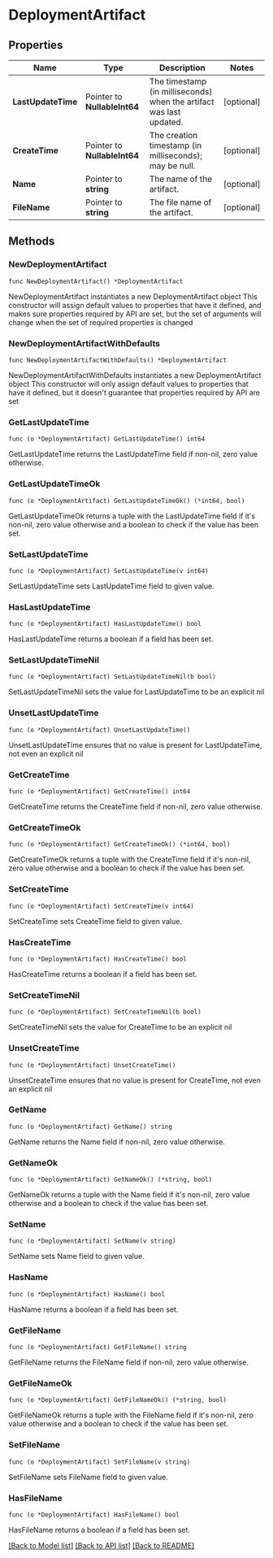 # DeploymentArtifact

## Properties

Name | Type | Description | Notes
------------ | ------------- | ------------- | -------------
**LastUpdateTime** | Pointer to **NullableInt64** | The timestamp (in milliseconds) when the artifact was last updated. | [optional] 
**CreateTime** | Pointer to **NullableInt64** | The creation timestamp (in milliseconds); may be null. | [optional] 
**Name** | Pointer to **string** | The name of the artifact. | [optional] 
**FileName** | Pointer to **string** | The file name of the artifact. | [optional] 

## Methods

### NewDeploymentArtifact

`func NewDeploymentArtifact() *DeploymentArtifact`

NewDeploymentArtifact instantiates a new DeploymentArtifact object
This constructor will assign default values to properties that have it defined,
and makes sure properties required by API are set, but the set of arguments
will change when the set of required properties is changed

### NewDeploymentArtifactWithDefaults

`func NewDeploymentArtifactWithDefaults() *DeploymentArtifact`

NewDeploymentArtifactWithDefaults instantiates a new DeploymentArtifact object
This constructor will only assign default values to properties that have it defined,
but it doesn't guarantee that properties required by API are set

### GetLastUpdateTime

`func (o *DeploymentArtifact) GetLastUpdateTime() int64`

GetLastUpdateTime returns the LastUpdateTime field if non-nil, zero value otherwise.

### GetLastUpdateTimeOk

`func (o *DeploymentArtifact) GetLastUpdateTimeOk() (*int64, bool)`

GetLastUpdateTimeOk returns a tuple with the LastUpdateTime field if it's non-nil, zero value otherwise
and a boolean to check if the value has been set.

### SetLastUpdateTime

`func (o *DeploymentArtifact) SetLastUpdateTime(v int64)`

SetLastUpdateTime sets LastUpdateTime field to given value.

### HasLastUpdateTime

`func (o *DeploymentArtifact) HasLastUpdateTime() bool`

HasLastUpdateTime returns a boolean if a field has been set.

### SetLastUpdateTimeNil

`func (o *DeploymentArtifact) SetLastUpdateTimeNil(b bool)`

 SetLastUpdateTimeNil sets the value for LastUpdateTime to be an explicit nil

### UnsetLastUpdateTime
`func (o *DeploymentArtifact) UnsetLastUpdateTime()`

UnsetLastUpdateTime ensures that no value is present for LastUpdateTime, not even an explicit nil
### GetCreateTime

`func (o *DeploymentArtifact) GetCreateTime() int64`

GetCreateTime returns the CreateTime field if non-nil, zero value otherwise.

### GetCreateTimeOk

`func (o *DeploymentArtifact) GetCreateTimeOk() (*int64, bool)`

GetCreateTimeOk returns a tuple with the CreateTime field if it's non-nil, zero value otherwise
and a boolean to check if the value has been set.

### SetCreateTime

`func (o *DeploymentArtifact) SetCreateTime(v int64)`

SetCreateTime sets CreateTime field to given value.

### HasCreateTime

`func (o *DeploymentArtifact) HasCreateTime() bool`

HasCreateTime returns a boolean if a field has been set.

### SetCreateTimeNil

`func (o *DeploymentArtifact) SetCreateTimeNil(b bool)`

 SetCreateTimeNil sets the value for CreateTime to be an explicit nil

### UnsetCreateTime
`func (o *DeploymentArtifact) UnsetCreateTime()`

UnsetCreateTime ensures that no value is present for CreateTime, not even an explicit nil
### GetName

`func (o *DeploymentArtifact) GetName() string`

GetName returns the Name field if non-nil, zero value otherwise.

### GetNameOk

`func (o *DeploymentArtifact) GetNameOk() (*string, bool)`

GetNameOk returns a tuple with the Name field if it's non-nil, zero value otherwise
and a boolean to check if the value has been set.

### SetName

`func (o *DeploymentArtifact) SetName(v string)`

SetName sets Name field to given value.

### HasName

`func (o *DeploymentArtifact) HasName() bool`

HasName returns a boolean if a field has been set.

### GetFileName

`func (o *DeploymentArtifact) GetFileName() string`

GetFileName returns the FileName field if non-nil, zero value otherwise.

### GetFileNameOk

`func (o *DeploymentArtifact) GetFileNameOk() (*string, bool)`

GetFileNameOk returns a tuple with the FileName field if it's non-nil, zero value otherwise
and a boolean to check if the value has been set.

### SetFileName

`func (o *DeploymentArtifact) SetFileName(v string)`

SetFileName sets FileName field to given value.

### HasFileName

`func (o *DeploymentArtifact) HasFileName() bool`

HasFileName returns a boolean if a field has been set.


[[Back to Model list]](../README.md#documentation-for-models) [[Back to API list]](../README.md#documentation-for-api-endpoints) [[Back to README]](../README.md)


